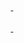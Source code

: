 <div align="center">
  <a href="#" alt="My Github Stats">
    <img align="center" src="https://github-readme-stats.vercel.app/api?username=cstrlc&show_icons=true&theme=dracula&count_private=true&hide=stars,prs,issues,contribs&hide_border=true&border_radius=0&custom_title=Stats&bg_color=0d1117" alt="" />
  </a>
  <a href="#" alt="My Top Languages">
    <img align="center" src="https://github-readme-stats.vercel.app/api/top-langs/?username=cstrlc&layout=compact&theme=dracula&hide_border=true&border_radius=0&custom_title=Top%20languages&hide=CSS,HTML&bg_color=0d1117&card_width=200" alt="" />
  </a>
</div>

<br>

<div align="center">
  <div>
    <a href="https://github.com/cstrlc/nuxtesse" alt="nuxtesse">
      <img src="https://github-readme-stats.vercel.app/api/pin/?username=cstrlc&repo=nuxtesse&theme=dracula&bg_color=0d1117&border_radius=0" alt="" />
    </a>
    <a href="https://github.com/cstrlc/figma-font-helper-deno" alt="figma-font-helper-deno">
      <img src="https://github-readme-stats.vercel.app/api/pin/?username=cstrlc&repo=figma-font-helper-deno&theme=dracula&bg_color=0d1117&border_radius=0" alt="" />
    </a>
  </div>

  <div>
    <a href="https://github.com/cstrlc/obsidian-auto-homepage" alt="obsidian-auto-homepage">
      <img src="https://github-readme-stats.vercel.app/api/pin/?username=cstrlc&repo=obsidian-auto-homepage&theme=dracula&bg_color=0d1117&border_radius=0" alt="" />
    </a>
  </div>
</div>
